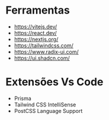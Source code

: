 # Ferramentas

- https://vitejs.dev/
- https://react.dev/
- https://nextjs.org/
- https://tailwindcss.com/
- https://www.radix-ui.com/
- https://ui.shadcn.com/


# Extensões Vs Code

- Prisma
- Tailwind CSS IntelliSense
- PostCSS Language Support
